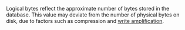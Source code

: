 Logical bytes reflect the approximate number of bytes stored in the database. This value may deviate from the number of physical bytes on disk, due to factors such as compression and [write amplification](https://wikipedia.org/wiki/Write_amplification).
